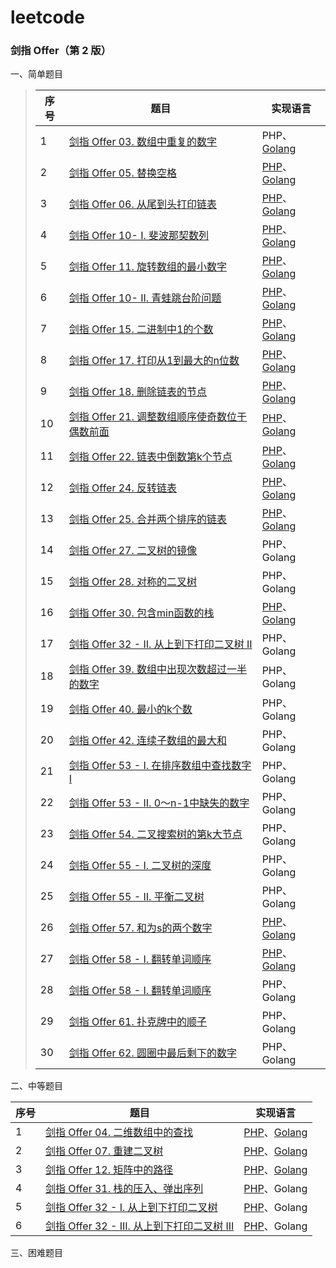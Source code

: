 # leetcode

### 剑指 Offer（第 2 版）

一、简单题目   

> | 序号 | 题目                                                         | 实现语言                                                     |
> | ---- | ------------------------------------------------------------ | ------------------------------------------------------------ |
> | 1    | [剑指 Offer 03. 数组中重复的数字](https://leetcode-cn.com/problems/shu-zu-zhong-zhong-fu-de-shu-zi-lcof/) | PHP、[Golang](https://github.com/Echo-Mr-Pengw/leetcode/blob/master/offer/simple/Golang/findRepeatNumber.go) |
> | 2    | [剑指 Offer 05. 替换空格](https://leetcode-cn.com/problems/ti-huan-kong-ge-lcof/) | [PHP](https://github.com/Echo-Mr-Pengw/leetcode/blob/master/offer/simple/PHP/replaceSpace.php)、[Golang](https://github.com/Echo-Mr-Pengw/leetcode/blob/master/offer/simple/Golang/replaceSpace.go) |
> | 3    | [剑指 Offer 06. 从尾到头打印链表](https://leetcode-cn.com/problems/ti-huan-kong-ge-lcof/) | [PHP](https://github.com/Echo-Mr-Pengw/leetcode/blob/master/offer/simple/PHP/reverseList.php)、[Golang](https://github.com/Echo-Mr-Pengw/leetcode/blob/master/offer/simple/Golang/reversePrint.go) |
> | 4    | [剑指 Offer 10- I. 斐波那契数列](https://leetcode-cn.com/problems/fei-bo-na-qi-shu-lie-lcof/) | [PHP](https://github.com/Echo-Mr-Pengw/leetcode/blob/master/offer/simple/PHP/fib.php)、[Golang](https://github.com/Echo-Mr-Pengw/leetcode/blob/master/offer/simple/Golang/fib.go) |
> | 5    | [剑指 Offer 11. 旋转数组的最小数字](https://leetcode-cn.com/problems/xuan-zhuan-shu-zu-de-zui-xiao-shu-zi-lcof/) | [PHP](https://github.com/Echo-Mr-Pengw/leetcode/blob/master/offer/simple/PHP/minArray.php)、[Golang](https://github.com/Echo-Mr-Pengw/leetcode/blob/master/offer/simple/Golang/minArray.go) |
> | 6    | [剑指 Offer 10- II. 青蛙跳台阶问题](https://leetcode-cn.com/problems/qing-wa-tiao-tai-jie-wen-ti-lcof/) | [PHP](https://github.com/Echo-Mr-Pengw/leetcode/blob/master/offer/simple/PHP/numWays.php)、[Golang](https://github.com/Echo-Mr-Pengw/leetcode/blob/master/offer/simple/Golang/numWays.go) |
> | 7    | [剑指 Offer 15. 二进制中1的个数](https://leetcode-cn.com/problems/er-jin-zhi-zhong-1de-ge-shu-lcof/) | [PHP](https://github.com/Echo-Mr-Pengw/leetcode/blob/master/offer/simple/PHP/hammingWeight.php)、[Golang](https://github.com/Echo-Mr-Pengw/leetcode/blob/master/offer/simple/Golang/hammingWeight.go) |
> | 8    | [剑指 Offer 17. 打印从1到最大的n位数](https://leetcode-cn.com/problems/da-yin-cong-1dao-zui-da-de-nwei-shu-lcof/) | [PHP](https://github.com/Echo-Mr-Pengw/leetcode/blob/master/offer/simple/PHP/printNumbers.php)、[Golang](https://github.com/Echo-Mr-Pengw/leetcode/blob/master/offer/simple/Golang/printNumbers.go) |
> | 9    | [剑指 Offer 18. 删除链表的节点](https://leetcode-cn.com/problems/shan-chu-lian-biao-de-jie-dian-lcof/) | [PHP](https://github.com/Echo-Mr-Pengw/leetcode/blob/master/offer/simple/PHP/deleteNode.php)、[Golang](https://github.com/Echo-Mr-Pengw/leetcode/blob/master/offer/simple/Golang/deleteNode.go) |
> | 10   | [剑指 Offer 21. 调整数组顺序使奇数位于偶数前面](https://leetcode-cn.com/problems/diao-zheng-shu-zu-shun-xu-shi-qi-shu-wei-yu-ou-shu-qian-mian-lcof/) | [PHP](https://github.com/Echo-Mr-Pengw/leetcode/blob/master/offer/simple/PHP/exchange.php)、[Golang](https://github.com/Echo-Mr-Pengw/leetcode/blob/master/offer/simple/Golang/exchange.go) |
> | 11   | [剑指 Offer 22. 链表中倒数第k个节点](https://leetcode-cn.com/problems/lian-biao-zhong-dao-shu-di-kge-jie-dian-lcof/) | [PHP](https://github.com/Echo-Mr-Pengw/leetcode/blob/master/offer/simple/PHP/getKthFromEnd.php)、[Golang](https://github.com/Echo-Mr-Pengw/leetcode/blob/master/offer/simple/Golang/getKthFromEnd.go) |
> | 12   | [剑指 Offer 24. 反转链表](https://leetcode-cn.com/problems/fan-zhuan-lian-biao-lcof/) | [PHP](https://github.com/Echo-Mr-Pengw/leetcode/blob/master/offer/simple/PHP/reverseList.php)、[Golang](https://github.com/Echo-Mr-Pengw/leetcode/blob/master/offer/simple/Golang/reverseList.go) |
> | 13   | [剑指 Offer 25. 合并两个排序的链表](https://leetcode-cn.com/problems/he-bing-liang-ge-pai-xu-de-lian-biao-lcof/) | [PHP](https://github.com/Echo-Mr-Pengw/leetcode/blob/master/offer/simple/PHP/mergeTwoLists.php)、[Golang](https://github.com/Echo-Mr-Pengw/leetcode/blob/master/offer/simple/Golang/mergeTwoLists.go) |
> | 14   | [剑指 Offer 27. 二叉树的镜像](https://leetcode-cn.com/problems/er-cha-shu-de-jing-xiang-lcof/) | PHP、Golang                                                  |
> | 15   | [剑指 Offer 28. 对称的二叉树](https://leetcode-cn.com/problems/dui-cheng-de-er-cha-shu-lcof/) | PHP、Golang                                                  |
> | 16   | [剑指 Offer 30. 包含min函数的栈](https://leetcode-cn.com/problems/bao-han-minhan-shu-de-zhan-lcof/) | [PHP](https://github.com/Echo-Mr-Pengw/leetcode/blob/master/offer/simple/PHP/minStack.php)、[Golang](https://github.com/Echo-Mr-Pengw/leetcode/blob/master/offer/simple/Golang/minStack.go) |
> | 17   | [剑指 Offer 32 - II. 从上到下打印二叉树 II](https://leetcode-cn.com/problems/cong-shang-dao-xia-da-yin-er-cha-shu-ii-lcof/) | PHP、Golang                                                  |
> | 18   | [剑指 Offer 39. 数组中出现次数超过一半的数字](https://leetcode-cn.com/problems/shu-zu-zhong-chu-xian-ci-shu-chao-guo-yi-ban-de-shu-zi-lcof/) | PHP、Golang                                                  |
> | 19   | [剑指 Offer 40. 最小的k个数](https://leetcode-cn.com/problems/zui-xiao-de-kge-shu-lcof/) | PHP、Golang                                                  |
> | 20   | [剑指 Offer 42. 连续子数组的最大和](https://leetcode-cn.com/problems/lian-xu-zi-shu-zu-de-zui-da-he-lcof/) | PHP、Golang                                                  |
> | 21   | [剑指 Offer 53 - I. 在排序数组中查找数字 I](https://leetcode-cn.com/problems/zai-pai-xu-shu-zu-zhong-cha-zhao-shu-zi-lcof/) | PHP、Golang                                                  |
> | 22   | [剑指 Offer 53 - II. 0～n-1中缺失的数字](https://leetcode-cn.com/problems/que-shi-de-shu-zi-lcof/) | PHP、Golang                                                  |
> | 23   | [剑指 Offer 54. 二叉搜索树的第k大节点](https://leetcode-cn.com/problems/er-cha-sou-suo-shu-de-di-kda-jie-dian-lcof/) | PHP、Golang                                                  |
> | 24   | [剑指 Offer 55 - I. 二叉树的深度](https://leetcode-cn.com/problems/er-cha-shu-de-shen-du-lcof/) | PHP、Golang                                                  |
> | 25   | [剑指 Offer 55 - II. 平衡二叉树](https://leetcode-cn.com/problems/ping-heng-er-cha-shu-lcof/) | PHP、Golang                                                  |
> | 26   | [剑指 Offer 57. 和为s的两个数字](https://leetcode-cn.com/problems/he-wei-sde-liang-ge-shu-zi-lcof/) | [PHP](https://github.com/Echo-Mr-Pengw/leetcode/blob/master/offer/simple/PHP/twoSum.php)、[Golang](https://github.com/Echo-Mr-Pengw/leetcode/blob/master/offer/simple/Golang/twoSum.php) |
> | 27   | [剑指 Offer 58 - I. 翻转单词顺序](https://leetcode-cn.com/problems/fan-zhuan-dan-ci-shun-xu-lcof/) | [PHP](https://github.com/Echo-Mr-Pengw/leetcode/blob/master/offer/simple/PHP/reverseWords.php)、[Golang](https://github.com/Echo-Mr-Pengw/leetcode/blob/master/offer/simple/Golang/reverseWords.php)                                                  |
> | 28   | [剑指 Offer 58 - I. 翻转单词顺序](https://leetcode-cn.com/problems/fan-zhuan-dan-ci-shun-xu-lcof/) | PHP、Golang                                                  |
> | 29   | [剑指 Offer 61. 扑克牌中的顺子](https://leetcode-cn.com/problems/bu-ke-pai-zhong-de-shun-zi-lcof/) | PHP、Golang                                                  |
> | 30   | [剑指 Offer 62. 圆圈中最后剩下的数字](https://leetcode-cn.com/problems/yuan-quan-zhong-zui-hou-sheng-xia-de-shu-zi-lcof/) | PHP、Golang                                                  |

二、中等题目   

| 序号 | 题目                                                         | 实现语言                                                     |
| ---- | ------------------------------------------------------------ | ------------------------------------------------------------ |
| 1    | [剑指 Offer 04. 二维数组中的查找](https://leetcode-cn.com/problems/er-wei-shu-zu-zhong-de-cha-zhao-lcof/) | [PHP](https://github.com/Echo-Mr-Pengw/leetcode/blob/master/offer/medium/PHP/findNumberIn2DArray.php)、[Golang](https://github.com/Echo-Mr-Pengw/leetcode/blob/master/offer/medium/Golang/findNumberIn2DArray.go) |
| 2    | [剑指 Offer 07. 重建二叉树](https://leetcode-cn.com/problems/zhong-jian-er-cha-shu-lcof/) | [PHP](https://github.com/Echo-Mr-Pengw/leetcode/blob/master/offer/medium/PHP/buildTree.php)、[Golang](https://github.com/Echo-Mr-Pengw/leetcode/blob/master/offer/medium/Golang/buildTree.go) |
| 3    | [剑指 Offer 12. 矩阵中的路径](https://leetcode-cn.com/problems/ju-zhen-zhong-de-lu-jing-lcof/) | [PHP](https://github.com/Echo-Mr-Pengw/leetcode/blob/master/offer/medium/PHP/exist.php)、[Golang](https://github.com/Echo-Mr-Pengw/leetcode/blob/master/offer/medium/Golang/exist.go) |
| 4    | [剑指 Offer 31. 栈的压入、弹出序列](https://leetcode-cn.com/problems/zhan-de-ya-ru-dan-chu-xu-lie-lcof/) | [PHP](https://github.com/Echo-Mr-Pengw/leetcode/blob/master/offer/medium/PHP/validateStackSequences.php)、Golang |
| 5    | [剑指 Offer 32 - I. 从上到下打印二叉树](https://leetcode-cn.com/problems/cong-shang-dao-xia-da-yin-er-cha-shu-lcof/) | [PHP](https://github.com/Echo-Mr-Pengw/leetcode/blob/master/offer/medium/PHP/levelOrder.php)、Golang |
| 6    | [剑指 Offer 32 - III. 从上到下打印二叉树 III](https://leetcode-cn.com/problems/cong-shang-dao-xia-da-yin-er-cha-shu-iii-lcof/) | [PHP](https://github.com/Echo-Mr-Pengw/leetcode/blob/master/offer/medium/PHP/levelOrder2.php)、Golang |

三、困难题目   

